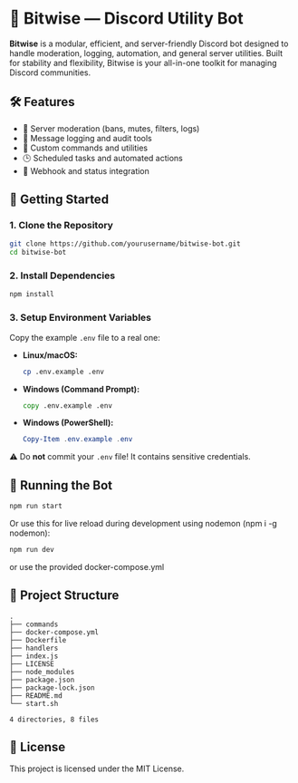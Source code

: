 # 🤖 Bitwise — Discord Utility Bot

**Bitwise** is a modular, efficient, and server-friendly Discord bot designed to handle moderation, logging, automation, and general server utilities. Built for stability and flexibility, Bitwise is your all-in-one toolkit for managing Discord communities.

## 🛠 Features

- 🔧 Server moderation (bans, mutes, filters, logs)
- 📝 Message logging and audit tools
- 🎉 Custom commands and utilities
- 🕒 Scheduled tasks and automated actions
- 📡 Webhook and status integration

## 🚀 Getting Started

### 1. Clone the Repository

```bash
git clone https://github.com/yourusername/bitwise-bot.git
cd bitwise-bot
```

### 2. Install Dependencies

```bash
npm install

```

### 3. Setup Environment Variables

Copy the example `.env` file to a real one:

- **Linux/macOS:**
  ```bash
  cp .env.example .env
  ```

- **Windows (Command Prompt):**
  ```cmd
  copy .env.example .env
  ```

- **Windows (PowerShell):**
  ```powershell
  Copy-Item .env.example .env
  ```

⚠️ Do **not** commit your `.env` file! It contains sensitive credentials.

## 🧪 Running the Bot

```bash
npm run start

```

Or use this for live reload during development using nodemon (npm i -g nodemon):

```bash
npm run dev

```

or use the provided docker-compose.yml

## 📂 Project Structure

```
.
├── commands
├── docker-compose.yml
├── Dockerfile
├── handlers
├── index.js
├── LICENSE
├── node_modules
├── package.json
├── package-lock.json
├── README.md
└── start.sh

4 directories, 8 files
```

## 📄 License

This project is licensed under the MIT License.
